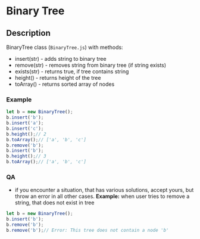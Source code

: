 # Binary Tree
## Description
BinaryTree class (`BinaryTree.js`) with methods:
* insert(str) - adds string to binary tree
* remove(str) - removes string from binary tree (if string exists)
* exists(str) - returns true, if tree contains string
* height() - returns height of the tree
* toArray() - returns sorted array of nodes

### Example
```js
let b = new BinaryTree();
b.insert('b');
b.insert('a');
b.insert('c');
b.height();// 2
b.toArray();// ['a', 'b', 'c']
b.remove('b');
b.insert('b');
b.height();// 3
b.toArray();// ['a', 'b', 'c']
```

### QA
* if you encounter a situation, that has various solutions, accept yours, but throw an error in all other cases.
**Example:** when user tries to remove a string, that does not exist in tree
```js
let b = new BinaryTree();
b.insert('b');
b.remove('b');
b.remove('b');// Error: This tree does not contain a node 'b'
```